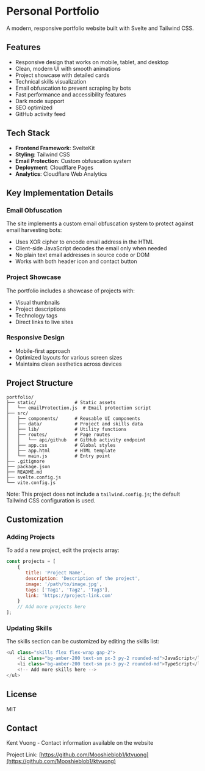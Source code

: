 # Personal Portfolio

A modern, responsive portfolio website built with Svelte and Tailwind CSS.

## Features

- Responsive design that works on mobile, tablet, and desktop
- Clean, modern UI with smooth animations
- Project showcase with detailed cards
- Technical skills visualization
- Email obfuscation to prevent scraping by bots
- Fast performance and accessibility features
- Dark mode support
- SEO optimized
- GitHub activity feed

## Tech Stack

- **Frontend Framework**: SvelteKit
- **Styling**: Tailwind CSS
- **Email Protection**: Custom obfuscation system
- **Deployment**: Cloudflare Pages
- **Analytics**: Cloudflare Web Analytics

## Key Implementation Details

### Email Obfuscation

The site implements a custom email obfuscation system to protect against email harvesting bots:
- Uses XOR cipher to encode email address in the HTML
- Client-side JavaScript decodes the email only when needed
- No plain text email addresses in source code or DOM
- Works with both header icon and contact button

### Project Showcase

The portfolio includes a showcase of projects with:
- Visual thumbnails
- Project descriptions
- Technology tags
- Direct links to live sites

### Responsive Design

- Mobile-first approach
- Optimized layouts for various screen sizes
- Maintains clean aesthetics across devices

## Project Structure

```
portfolio/
├── static/              # Static assets
│   └── emailProtection.js  # Email protection script
├── src/
│   ├── components/      # Reusable UI components
│   ├── data/            # Project and skills data
│   ├── lib/             # Utility functions
│   ├── routes/          # Page routes
│   │   └── api/github   # GitHub activity endpoint
│   ├── app.css          # Global styles
│   ├── app.html         # HTML template
│   └── main.js          # Entry point
├── .gitignore
├── package.json
├── README.md
├── svelte.config.js
└── vite.config.js
```

Note: This project does not include a `tailwind.config.js`; the default Tailwind CSS configuration is used.

## Customization

### Adding Projects

To add a new project, edit the projects array:

```javascript
const projects = [
    {
       title: 'Project Name',
       description: 'Description of the project',
       image: '/path/to/image.jpg',
       tags: ['Tag1', 'Tag2', 'Tag3'],
       link: 'https://project-link.com'
    }
    // Add more projects here
];
```

### Updating Skills

The skills section can be customized by editing the skills list:

```javascript
<ul class="skills flex flex-wrap gap-2">
    <li class="bg-amber-200 text-sm px-3 py-2 rounded-md">JavaScript</li>
    <li class="bg-amber-200 text-sm px-3 py-2 rounded-md">TypeScript</li>
    <!-- Add more skills here -->
</ul>
```

## License

MIT

## Contact

Kent Vuong - Contact information available on the website

Project Link: [https://github.com/Mooshieblob1/ktvuong](https://github.com/Mooshieblob1/ktvuong)
